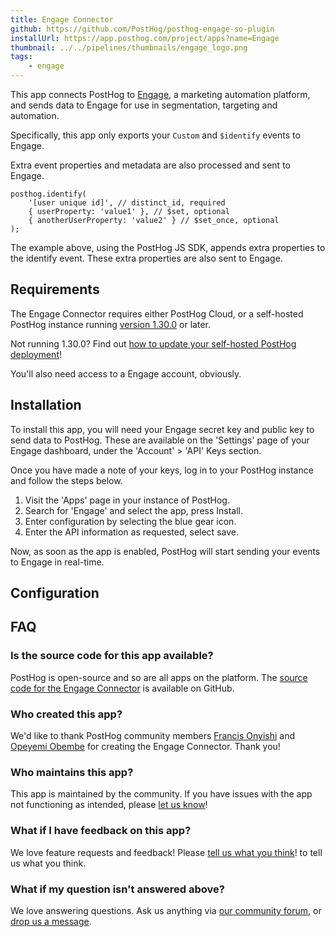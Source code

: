 ```yaml
---
title: Engage Connector
github: https://github.com/PostHog/posthog-engage-so-plugin
installUrl: https://app.posthog.com/project/apps?name=Engage
thumbnail: ../../pipelines/thumbnails/engage_logo.png
tags:
    - engage
---
```


This app connects PostHog to [Engage](https://engage.so/), a marketing automation platform, and sends data to Engage for use in segmentation, targeting and automation.

Specifically, this app only exports your `Custom` and `$identify` events to Engage.

Extra event properties and metadata are also processed and sent to Engage.

```
posthog.identify(
    '[user unique id]', // distinct_id, required
    { userProperty: 'value1' }, // $set, optional
    { anotherUserProperty: 'value2' } // $set_once, optional
);
```

The example above, using the PostHog JS SDK, appends extra properties to the identify event. These extra properties are also sent to Engage.

## Requirements

The Engage Connector requires either PostHog Cloud, or a self-hosted PostHog instance running [version 1.30.0](https://posthog.com/blog/the-posthog-array-1-30-0) or later.

Not running 1.30.0? Find out [how to update your self-hosted PostHog deployment](https://posthog.com/docs/runbook/upgrading-posthog)!

You'll also need access to a Engage account, obviously.

## Installation

To install this app, you will need your Engage secret key and public key to send data to PostHog. These are available on the 'Settings' page of your Engage dashboard, under the 'Account' > 'API' Keys section.

Once you have made a note of your keys, log in to your PostHog instance and follow the steps below.

1. Visit the 'Apps' page in your instance of PostHog.
2. Search for 'Engage' and select the app, press Install.
3. Enter configuration by selecting the blue gear icon.
4. Enter the API information as requested, select save.

Now, as soon as the app is enabled, PostHog will start sending your events to Engage in real-time.

## Configuration

<AppParameters />

## FAQ

### Is the source code for this app available?

PostHog is open-source and so are all apps on the platform. The [source code for the Engage Connector](https://github.com/PostHog/posthog-engage-so-plugin) is available on GitHub.

### Who created this app?

We'd like to thank PostHog community members [Francis Onyishi](https://github.com/proalgor) and [Opeyemi Obembe](https://github.com/kehers) for creating the Engage Connector. Thank you!

### Who maintains this app?

This app is maintained by the community. If you have issues with the app not functioning as intended, please [let us know](http://app.posthog.com/home#supportModal)!

### What if I have feedback on this app?

We love feature requests and feedback! Please [tell us what you think](http://app.posthog.com/home#supportModal)! to tell us what you think.

### What if my question isn't answered above?

We love answering questions. Ask us anything via [our community forum](/questions), or [drop us a message](http://app.posthog.com/home#supportModal). 